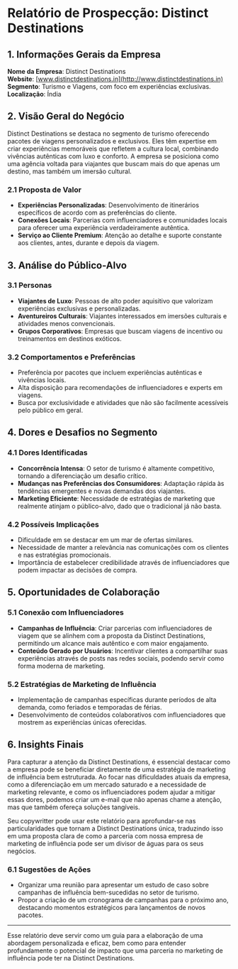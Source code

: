# Relatório de Prospecção: Distinct Destinations

## 1. Informações Gerais da Empresa

**Nome da Empresa**: Distinct Destinations  
**Website**: [www.distinctdestinations.in](http://www.distinctdestinations.in)  
**Segmento**: Turismo e Viagens, com foco em experiências exclusivas.  
**Localização**: Índia

## 2. Visão Geral do Negócio

Distinct Destinations se destaca no segmento de turismo oferecendo pacotes de viagens personalizados e exclusivos. Eles têm expertise em criar experiências memoráveis que refletem a cultura local, combinando vivências autênticas com luxo e conforto. A empresa se posiciona como uma agência voltada para viajantes que buscam mais do que apenas um destino, mas também um imersão cultural.

### 2.1 Proposta de Valor

- **Experiências Personalizadas**: Desenvolvimento de itinerários específicos de acordo com as preferências do cliente.
- **Conexões Locais**: Parcerias com influenciadores e comunidades locais para oferecer uma experiência verdadeiramente autêntica.
- **Serviço ao Cliente Premium**: Atenção ao detalhe e suporte constante aos clientes, antes, durante e depois da viagem.

## 3. Análise do Público-Alvo

### 3.1 Personas

- **Viajantes de Luxo**: Pessoas de alto poder aquisitivo que valorizam experiências exclusivas e personalizadas.
- **Aventureiros Culturais**: Viajantes interessados em imersões culturais e atividades menos convencionais.
- **Grupos Corporativos**: Empresas que buscam viagens de incentivo ou treinamentos em destinos exóticos.

### 3.2 Comportamentos e Preferências

- Preferência por pacotes que incluem experiências autênticas e vivências locais.
- Alta disposição para recomendações de influenciadores e experts em viagens.
- Busca por exclusividade e atividades que não são facilmente acessíveis pelo público em geral.

## 4. Dores e Desafios no Segmento

### 4.1 Dores Identificadas

- **Concorrência Intensa**: O setor de turismo é altamente competitivo, tornando a diferenciação um desafio crítico.
- **Mudanças nas Preferências dos Consumidores**: Adaptação rápida às tendências emergentes e novas demandas dos viajantes.
- **Marketing Eficiente**: Necessidade de estratégias de marketing que realmente atinjam o público-alvo, dado que o tradicional já não basta.

### 4.2 Possíveis Implicações

- Dificuldade em se destacar em um mar de ofertas similares.
- Necessidade de manter a relevância nas comunicações com os clientes e nas estratégias promocionais.
- Importância de estabelecer credibilidade através de influenciadores que podem impactar as decisões de compra.

## 5. Oportunidades de Colaboração

### 5.1 Conexão com Influenciadores

- **Campanhas de Influência**: Criar parcerias com influenciadores de viagem que se alinhem com a proposta da Distinct Destinations, permitindo um alcance mais autêntico e com maior engajamento.
- **Conteúdo Gerado por Usuários**: Incentivar clientes a compartilhar suas experiências através de posts nas redes sociais, podendo servir como forma moderna de marketing.
  
### 5.2 Estratégias de Marketing de Influência

- Implementação de campanhas específicas durante períodos de alta demanda, como feriados e temporadas de férias.
- Desenvolvimento de conteúdos colaborativos com influenciadores que mostrem as experiências únicas oferecidas.

## 6. Insights Finais

Para capturar a atenção da Distinct Destinations, é essencial destacar como a empresa pode se beneficiar diretamente de uma estratégia de marketing de influência bem estruturada. Ao focar nas dificuldades atuais da empresa, como a diferenciação em um mercado saturado e a necessidade de marketing relevante, e como os influenciadores podem ajudar a mitigar essas dores, podemos criar um e-mail que não apenas chame a atenção, mas que também ofereça soluções tangíveis.

Seu copywritter pode usar este relatório para aprofundar-se nas particularidades que tornam a Distinct Destinations única, traduzindo isso em uma proposta clara de como a parceria com nossa empresa de marketing de influência pode ser um divisor de águas para os seus negócios.

### 6.1 Sugestões de Ações

- Organizar uma reunião para apresentar um estudo de caso sobre campanhas de influência bem-sucedidas no setor de turismo.
- Propor a criação de um cronograma de campanhas para o próximo ano, destacando momentos estratégicos para lançamentos de novos pacotes.

---
Esse relatório deve servir como um guia para a elaboração de uma abordagem personalizada e eficaz, bem como para entender profundamente o potencial de impacto que uma parceria no marketing de influência pode ter na Distinct Destinations.